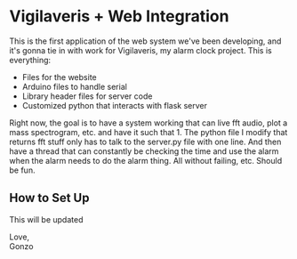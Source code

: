 # Vigilaveris + Web Integration

This is the first application of the web system we've been developing, and it's gonna tie in with work for Vigilaveris, my alarm clock project.
This is everything:
 * Files for the website
 * Arduino files to handle serial
 * Library header files for server code
 * Customized python that interacts with flask server

Right now, the goal is to have a system working that can live fft audio, plot a mass spectrogram, etc. and have it such that 1. The python file I modify that returns fft stuff only has to talk to the server.py file with one line. And then have a thread that can constantly be checking the time and use the alarm when the alarm needs to do the alarm thing. All without failing, etc. Should be fun.

## How to Set Up
This will be updated

Love, <br />
Gonzo
